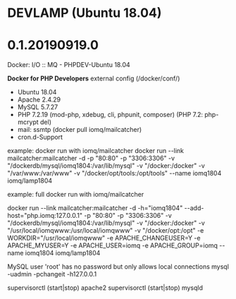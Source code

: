 
# DEVLAMP (Ubuntu 18.04)

# 0.1.20190919.0

Docker: I/O :: MQ - PHPDEV-Ubuntu 18.04

**Docker for PHP Developers**
external config (/docker/conf/)

* Ubuntu 18.04
* Apache 2.4.29
* MySQL 5.7.27
* PHP 7.2.19 (mod-php, xdebug, cli, phpunit, composer) (PHP 7.2: php-mcrypt del)
* mail: ssmtp (docker pull iomq/mailcatcher)
* cron.d-Support

example: docker run with iomq/mailcatcher
docker run --link mailcatcher:mailcatcher -d -p "80:80" -p "3306:3306" -v "/dockerdb/mysql/iomq1804:/var/lib/mysql" -v "/docker:/docker" -v "/var/www:/var/www" -v "/docker/opt/tools:/opt/tools" --name iomq1804 iomq/lamp1804

example: full docker run with iomq/mailcatcher

docker run --link mailcatcher:mailcatcher -d -h="iomq1804" --add-host="php.iomq:127.0.0.1" -p "80:80" -p "3306:3306" -v "/dockerdb/mysql/iomq1804:/var/lib/mysql" -v "/docker:/docker" -v "/usr/local/iomqwww:/usr/local/iomqwww" -v "/docker/opt:/opt" -e WORKDIR="/usr/local/iomqwww" -e APACHE_CHANGEUSER=Y -e APACHE_MYUSER=Y -e APACHE_USER=iomq -e APACHE_GROUP=iomq --name iomq1804 iomq/lamp1804

MySQL user 'root' has no password but only allows local connections
mysql -uadmin -pchangeit -h127.0.0.1

supervisorctl (start|stop) apache2
supervisorctl (start|stop) mysqld
